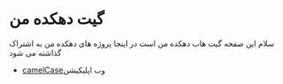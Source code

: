 # گیت دهکده من

سلام این صفحه گیت هاب دهکده من است
در اینجا پروژه های دهکده من به اشتراک گذاشته می شود

* [camelCase](http://dehkadehman.ir/pwa/)وب اپلیکیشن
